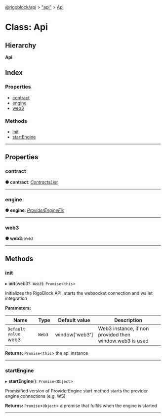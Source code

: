 [@rigoblock/api](../README.md) > ["api"](../modules/_api_.md) > [Api](../classes/_api_.api.md)

# Class: Api

## Hierarchy

**Api**

## Index

### Properties

* [contract](_api_.api.md#contract)
* [engine](_api_.api.md#engine)
* [web3](_api_.api.md#web3)

### Methods

* [init](_api_.api.md#init)
* [startEngine](_api_.api.md#startengine)

---

## Properties

<a id="contract"></a>

###  contract

**● contract**: *[ContractsList](_contracts_contractslist_.contractslist.md)*

___
<a id="engine"></a>

###  engine

**● engine**: *[ProviderEngineFix](../interfaces/_api_.providerenginefix.md)*

___
<a id="web3"></a>

###  web3

**● web3**: *`Web3`*

___

## Methods

<a id="init"></a>

###  init

▸ **init**(web3?: *`Web3`*): `Promise`<`this`>

Initializes the RigoBlock API, starts the websocket connection and wallet integration

**Parameters:**

| Name | Type | Default value | Description |
| ------ | ------ | ------ | ------ |
| `Default value` web3 | `Web3` |  window[&#x27;web3&#x27;] |  Web3 instance, if non provided then window.web3 is used |

**Returns:** `Promise`<`this`>
the api instance

___
<a id="startengine"></a>

###  startEngine

▸ **startEngine**(): `Promise`<`Object`>

Promisified version of ProviderEngine start method starts the provider engine connections (e.g. WS)

**Returns:** `Promise`<`Object`>
a promise that fulfils when the engine is started

___

